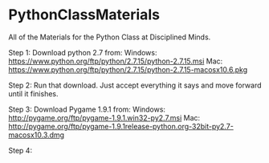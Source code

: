 # PythonClassMaterials
All of the Materials for the Python Class at Disciplined Minds.

Step 1:
Download python 2.7 from: 
Windows: https://www.python.org/ftp/python/2.7.15/python-2.7.15.msi
Mac:     https://www.python.org/ftp/python/2.7.15/python-2.7.15-macosx10.6.pkg

Step 2:
Run that download. Just accept everything it says and move forward until it finishes.

Step 3:
Download Pygame 1.9.1 from:
Windows: http://pygame.org/ftp/pygame-1.9.1.win32-py2.7.msi
Mac:     http://pygame.org/ftp/pygame-1.9.1release-python.org-32bit-py2.7-macosx10.3.dmg

Step 4:
